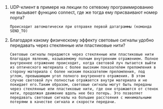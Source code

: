 1. UDP-клиент в примере на лекции по сетевому программированию не вызывает функцию connect, где же тогда ему присваивают номер порта?
   ```spoiler-block
   Происходит автоматически при отправке первой датаграммы (команда SEND_TO)
   ```
2. Благодаря какому физическому эффекту световые сигналы удобно передавать через стеклянные или пластиковые нити?
   ```spoiler-block
   Световые сигналы передаются через стеклянные или пластиковые нити благодаря явлению, называемому полным внутренним отражением. Полное внутреннее отражение происходит, когда световой луч пытается выйти из оптического материала с более высоким показателем преломления в сторону материала с более низким показателем преломления, под углом, превышающим угол полного внутреннего отражения. В этом случае световой луч полностью отражается внутри материала и не покидает его.Таким образом, световые сигналы могут быть переданы через стеклянные или пластиковые нити, где они отражаются от стенок нити, продолжая движение вдоль нее без потерь. Это позволяет передавать световые сигналы на большие расстояния с минимальными потерями в качестве сигнала и скорости передачи. 
   ```
   